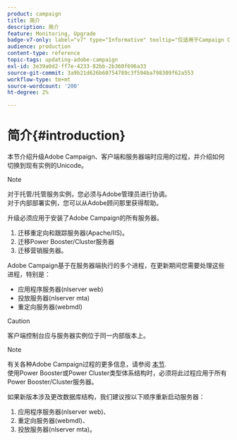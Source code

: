 ```yaml
---
product: campaign
title: 简介
description: 简介
feature: Monitoring, Upgrade
badge-v7-only: label="v7" type="Informative" tooltip="仅适用于Campaign Classicv7"
audience: production
content-type: reference
topic-tags: updating-adobe-campaign
exl-id: 3e39a0d2-ff7e-4233-82bb-2b360f696a33
source-git-commit: 3a9b21d626b60754789c3f594ba798309f62a553
workflow-type: tm+mt
source-wordcount: '200'
ht-degree: 2%

---
```


# 简介{#introduction}



本节介绍升级Adobe Campaign、客户端和服务器端时应用的过程，并介绍如何切换到现有实例的Unicode。

>[!NOTE]
>
>对于托管/托管服务实例，您必须与Adobe管理员进行协调。\
>对于内部部署实例，您可以从Adobe顾问那里获得帮助。

升级必须应用于安装了Adobe Campaign的所有服务器。

1. 迁移重定向和跟踪服务器(Apache/IIS)。
1. 迁移Power Booster/Cluster服务器
1. 迁移营销服务器。

Adobe Campaign基于在服务器端执行的多个进程，在更新期间您需要处理这些进程，特别是：

* 应用程序服务器(nlserver web)
* 投放服务器(nlserver mta)
* 重定向服务器(webmdl)

>[!CAUTION]
>
>客户端控制台应与服务器实例位于同一内部版本上。

>[!NOTE]
>
>有关各种Adobe Campaign过程的更多信息，请参阅 [本节](../../installation/using/general-architecture.md#logical-application-layer).\
>使用Power Booster或Power Cluster类型体系结构时，必须将此过程应用于所有Power Booster/Cluster服务器。

如果新版本涉及更改数据库结构，我们建议按以下顺序重新启动服务器：

1. 应用程序服务器(nlserver web)、
1. 重定向服务器(webmdl)、
1. 投放服务器(nlserver mta)。
